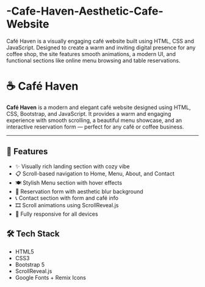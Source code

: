 # -Cafe-Haven-Aesthetic-Cafe-Website
Café Haven is a  visually engaging café website built using HTML, CSS and JavaScript. Designed to create a warm and inviting digital presence for any coffee shop, the site features smooth animations, a modern UI, and functional sections like online menu browsing and table reservations.
# ☕ Café Haven

**Café Haven** is a modern and elegant café website designed using HTML, CSS, Bootstrap, and JavaScript. It provides a warm and engaging experience with smooth scrolling, a beautiful menu showcase, and an interactive reservation form — perfect for any café or coffee business.

---

## 🌟 Features

- ✨ Visually rich landing section with cozy vibe
- 📋 Scroll-based navigation to Home, Menu, About, and Contact
- 🍽️ Stylish Menu section with hover effects
- 📆 Reservation form with aesthetic blur background
- 📞 Contact section with form and café info
- 🎞️ Scroll animations using ScrollReveal.js
- 📱 Fully responsive for all devices

## 🛠 Tech Stack

- HTML5  
- CSS3  
- Bootstrap 5   
- ScrollReveal.js  
- Google Fonts + Remix Icons

